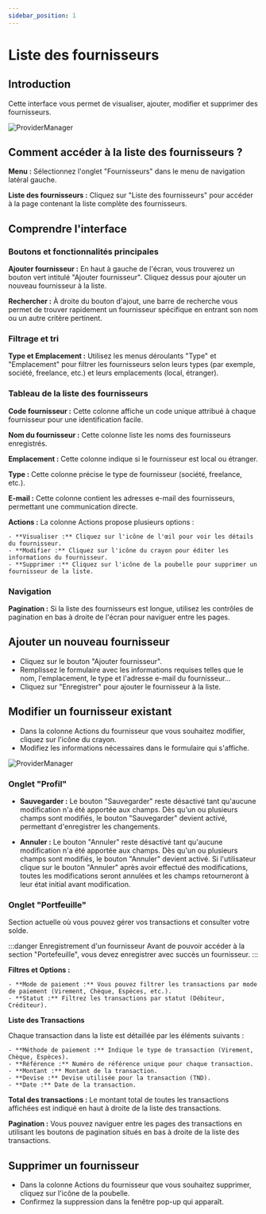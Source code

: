 ```yaml
---
sidebar_position: 1
---
```



# Liste des fournisseurs

## Introduction

Cette interface vous permet de visualiser, ajouter, modifier et supprimer des fournisseurs.

![ProviderManager](/img/PM/liste_fournisseur.png)

## Comment accéder à la liste des fournisseurs ?

**Menu :** Sélectionnez l'onglet "Fournisseurs" dans le menu de navigation latéral gauche.

**Liste des fournisseurs :** Cliquez sur "Liste des fournisseurs" pour accéder à la page contenant la liste complète des fournisseurs.

## Comprendre l'interface

### Boutons et fonctionnalités principales 

**Ajouter fournisseur :** En haut à gauche de l'écran, vous trouverez un bouton vert intitulé "Ajouter fournisseur". Cliquez dessus pour ajouter un nouveau fournisseur à la liste.

**Rechercher :** À droite du bouton d'ajout, une barre de recherche vous permet de trouver rapidement un fournisseur spécifique en entrant son nom ou un autre critère pertinent.

### Filtrage et tri

**Type et Emplacement :** Utilisez les menus déroulants "Type" et "Emplacement" pour filtrer les fournisseurs selon leurs types (par exemple, société, freelance, etc.) et leurs emplacements (local, étranger).

### Tableau de la liste des fournisseurs

**Code fournisseur :** Cette colonne affiche un code unique attribué à chaque fournisseur pour une identification facile.

**Nom du fournisseur :** Cette colonne liste les noms des fournisseurs enregistrés.

**Emplacement :** Cette colonne indique si le fournisseur est local ou étranger.

**Type :** Cette colonne précise le type de fournisseur (société, freelance, etc.).

**E-mail :** Cette colonne contient les adresses e-mail des fournisseurs, permettant une communication directe.

**Actions :** La colonne Actions propose plusieurs options :

    - **Visualiser :** Cliquez sur l'icône de l'œil pour voir les détails du fournisseur.
    - **Modifier :** Cliquez sur l'icône du crayon pour éditer les informations du fournisseur.
    - **Supprimer :** Cliquez sur l'icône de la poubelle pour supprimer un fournisseur de la liste.

### Navigation

**Pagination :** Si la liste des fournisseurs est longue, utilisez les contrôles de pagination en bas à droite de l'écran pour naviguer entre les pages.

## Ajouter un nouveau fournisseur

- Cliquez sur le bouton "Ajouter fournisseur".
- Remplissez le formulaire avec les informations requises telles que le nom, l'emplacement, le type et l'adresse e-mail du fournisseur...
- Cliquez sur "Enregistrer" pour ajouter le fournisseur à la liste.

## Modifier un fournisseur existant

- Dans la colonne Actions du fournisseur que vous souhaitez modifier, cliquez sur l'icône du crayon.
- Modifiez les informations nécessaires dans le formulaire qui s'affiche.

![ProviderManager](/img/PM/edit_fournisseur.png)

### Onglet "Profil"

- **Sauvegarder :** Le bouton "Sauvegarder" reste désactivé tant qu'aucune modification n'a été apportée aux champs.
Dès qu'un ou plusieurs champs sont modifiés, le bouton "Sauvegarder" devient activé, permettant d'enregistrer les changements.

- **Annuler :** Le bouton "Annuler" reste désactivé tant qu'aucune modification n'a été apportée aux champs.
Dès qu'un ou plusieurs champs sont modifiés, le bouton "Annuler" devient activé.
Si l'utilisateur clique sur le bouton "Annuler" après avoir effectué des modifications, toutes les modifications seront annulées et les champs retourneront à leur état initial avant modification.

### Onglet "Portfeuille"

Section actuelle où vous pouvez gérer vos transactions et consulter votre solde.

:::danger Enregistrement d'un fournisseur
Avant de pouvoir accéder à la section "Portefeuille", vous devez enregistrer avec succès un fournisseur.
:::

**Filtres et Options :**

    - **Mode de paiement :** Vous pouvez filtrer les transactions par mode de paiement (Virement, Chèque, Espèces, etc.).
    - **Statut :** Filtrez les transactions par statut (Débiteur, Créditeur).

**Liste des Transactions**    

Chaque transaction dans la liste est détaillée par les éléments suivants :

    - **Méthode de paiement :** Indique le type de transaction (Virement, Chèque, Espèces).
    - **Référence :** Numéro de référence unique pour chaque transaction.
    - **Montant :** Montant de la transaction.
    - **Devise :** Devise utilisée pour la transaction (TND).
    - **Date :** Date de la transaction.

**Total des transactions :** Le montant total de toutes les transactions affichées est indiqué en haut à droite de la liste des transactions.

**Pagination :** Vous pouvez naviguer entre les pages des transactions en utilisant les boutons de pagination situés en bas à droite de la liste des transactions.

## Supprimer un fournisseur

- Dans la colonne Actions du fournisseur que vous souhaitez supprimer, cliquez sur l'icône de la poubelle.
- Confirmez la suppression dans la fenêtre pop-up qui apparaît.